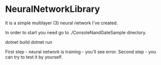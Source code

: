 # NeuralNetworkLibrary
It is a simple multilayer (3) neural network I've created.

In order to start you need go to ./ConsoleNandGateSample directory.

dotnet build
dotnet run

First step - neural network is training - you'll see error.
Second step - you can try to test it by yourself.
